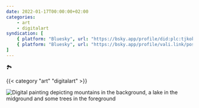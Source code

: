 ```yaml
---
date: 2022-01-17T00:00:00+02:00
categories:
    - art
    - digitalart
syndication: [
    { platform: "Bluesky", url: "https://bsky.app/profile/did:plc:tjkokzqdnfzzlaxdjjzzzi5b/post/3k6dt43kgkf2o", hidden: true },
    { platform: "Bluesky", url: "https://bsky.app/profile/vali.link/post/3k6dt43kgkf2o" }
]
---
```

🏞️

{{< category "art" "digitalart" >}}

<img class="u-featured" src="/posts/2022-01-17_0000/mountain-lake.jpg" alt="Digital painting depicting mountains in the background, a lake in the midground and some trees in the foreground" >
